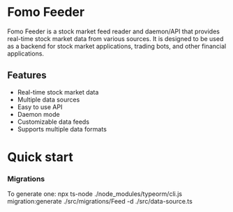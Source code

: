 # Fomo Feeder

Fomo Feeder is a stock market feed reader and daemon/API that provides real-time stock market data from various sources. It is designed to be used as a backend for stock market applications, trading bots, and other financial applications.

## Features

- Real-time stock market data
- Multiple data sources
- Easy to use API
- Daemon mode
- Customizable data feeds
- Supports multiple data formats


# Quick start

### Migrations

To generate one: 
npx ts-node ./node_modules/typeorm/cli.js migration:generate ./src/migrations/Feed -d ./src/data-source.ts
